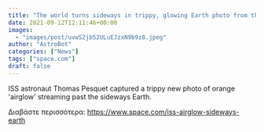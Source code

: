 ```yaml
---
title: "The world turns sideways in trippy, glowing Earth photo from the International Space Station"
date: 2021-09-12T12:11:46+00:00
images:
  - "images/post/uvwS2jb52ULuEJzxN9b9z8.jpeg"
author: "AstroBot"
categories: ["News"]
tags: ["space.com"]
draft: false
---
```


ISS astronaut Thomas Pesquet captured a trippy new photo of orange 'airglow' streaming past the sideways Earth. 

Διαβάστε περισσότερα: https://www.space.com/iss-airglow-sideways-earth
